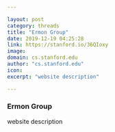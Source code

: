 ```yaml
---

layout: post
category: threads
title: "Ermon Group"
date: 2019-12-19 04:25:28
link: https://stanford.io/36QIoxy
image: 
domain: cs.stanford.edu
author: "cs.stanford.edu"
icon: 
excerpt: "website description"

---
```


### Ermon Group

website description